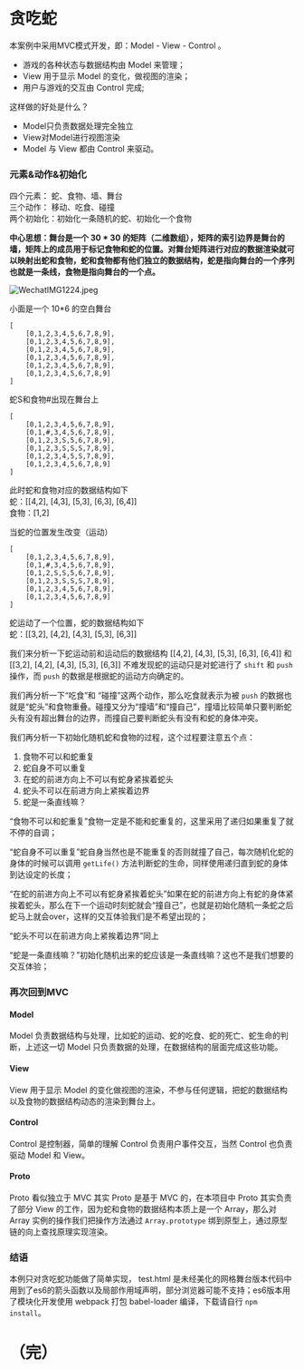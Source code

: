 # 贪吃蛇

本案例中采用MVC模式开发，即：Model - View - Control 。
- 游戏的各种状态与数据结构由 Model 来管理；
- View 用于显示 Model 的变化，做视图的渲染；
- 用户与游戏的交互由 Control 完成;

这样做的好处是什么？
- Model只负责数据处理完全独立
- View对Model进行视图渲染
- Model 与 View 都由 Control 来驱动。

### 元素&动作&初始化
四个元素： 蛇、食物、墙、舞台  
三个动作： 移动、吃食、碰撞  
两个初始化：初始化一条随机的蛇、初始化一个食物  

**中心思想：舞台是一个 30 * 30 的矩阵（二维数组），矩阵的索引边界是舞台的墙，矩阵上的成员用于标记食物和蛇的位置。对舞台矩阵进行对应的数据渲染就可以映射出蛇和食物，蛇和食物都有他们独立的数据结构，蛇是指向舞台的一个序列也就是一条线，食物是指向舞台的一个点。**

![WechatIMG1224.jpeg](http://pczp7a1z5.bkt.clouddn.com/FlFiLUyvquRsrziIQNmqExiz8u9j)

小面是一个 10*6 的空白舞台

    [
    	[0,1,2,3,4,5,6,7,8,9],
    	[0,1,2,3,4,5,6,7,8,9],
    	[0,1,2,3,4,5,6,7,8,9],
    	[0,1,2,3,4,5,6,7,8,9],
    	[0,1,2,3,4,5,6,7,8,9],
		[0,1,2,3,4,5,6,7,8,9]
    ]

蛇S和食物#出现在舞台上

    [
    	[0,1,2,3,4,5,6,7,8,9],
    	[0,1,#,3,4,5,6,7,8,9],
    	[0,1,2,3,S,5,6,7,8,9],
    	[0,1,2,3,S,S,S,7,8,9],
    	[0,1,2,3,4,5,S,7,8,9],
		[0,1,2,3,4,5,6,7,8,9]
    ]
此时蛇和食物对应的数据结构如下  
蛇：[[4,2], [4,3], [5,3], [6,3], [6,4]]  
食物：[1,2]

当蛇的位置发生改变（运动）

    [
    	[0,1,2,3,4,5,6,7,8,9],
    	[0,1,#,3,4,5,6,7,8,9],
    	[0,1,2,S,S,5,6,7,8,9],
    	[0,1,2,3,S,S,S,7,8,9],
    	[0,1,2,3,4,5,6,7,8,9],
		[0,1,2,3,4,5,6,7,8,9]
    ]
蛇运动了一个位置，蛇的数据结构如下  
蛇：[[3,2], [4,2], [4,3], [5,3], [6,3]]

我们来分析一下蛇运动前和运动后的数据结构 [[4,2], [4,3], [5,3], [6,3], [6,4]] 和 [[3,2], [4,2], [4,3], [5,3], [6,3]] 不难发现蛇的运动只是对蛇进行了 `shift` 和 `push` 操作，而 `push` 的数据是根据蛇的运动方向确定的。

我们再分析一下“吃食”和 “碰撞”这两个动作，那么吃食就表示为被 `push` 的数据也就是“蛇头”和食物重叠。碰撞又分为“撞墙”和“撞自己”，撞墙比较简单只要判断蛇头有没有超出舞台的边界，而撞自己要判断蛇头有没有和蛇的身体冲突。


我们再分析一下初始化随机蛇和食物的过程，这个过程要注意五个点：
1. 食物不可以和蛇重复
2. 蛇自身不可以重复
3. 在蛇的前进方向上不可以有蛇身紧挨着蛇头
4. 蛇头不可以在前进方向上紧挨着边界
5. 蛇是一条直线嘛？

“食物不可以和蛇重复”食物一定是不能和蛇重复的，这里采用了递归如果重复了就不停的自调；

“蛇自身不可以重复”蛇自身当然也是不能重复的否则就撞了自己，每次随机化蛇的身体的时候可以调用 `getLife()` 方法判断蛇的生命，同样使用递归直到蛇的身体到达设定的长度；

“在蛇的前进方向上不可以有蛇身紧挨着蛇头”如果在蛇的前进方向上有蛇的身体紧挨着蛇头，那么在下一个运动时刻蛇就会“撞自己”，也就是初始化随机一条蛇之后蛇马上就会over，这样的交互体验我们是不希望出现的；

“蛇头不可以在前进方向上紧挨着边界”同上

“蛇是一条直线嘛？”初始化随机出来的蛇应该是一条直线嘛？这也不是我们想要的交互体验；

### 再次回到MVC

#### Model
Model 负责数据结构与处理，比如蛇的运动、蛇的吃食、蛇的死亡、蛇生命的判断，上述这一切 Model 只负责数据的处理，在数据结构的层面完成这些功能。

#### View
View 用于显示 Model 的变化做视图的渲染，不参与任何逻辑，把蛇的数据结构以及食物的数据结构动态的渲染到舞台上。

#### Control
Control 是控制器，简单的理解 Control 负责用户事件交互，当然 Control 也负责驱动 Model 和 View。

#### Proto
Proto 看似独立于 MVC 其实 Proto 是基于 MVC 的，在本项目中 Proto 其实负责了部分 View 的工作，因为蛇和食物的数据结构本质上是一个 Array，那么对 Array 实例的操作我们把操作方法通过 `Array.prototype` 绑到原型上，通过原型链的向上查找原理实现渲染。

### 结语
本例只对贪吃蛇功能做了简单实现， test.html 是未经美化的网格舞台版本代码中用到了es6的箭头函数以及局部作用域声明，部分浏览器可能不支持；es6版本用了模块化开发使用 webpack 打包 babel-loader 编译，下载请自行 `npm install`。


# （完）